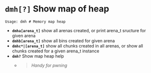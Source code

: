 <!-- TITLE: dmh -->

#  **`dmh[?]`** Show map of heap


```text
Usage: dmh # Memory map heap
```


- **`dmha[arena_t]`** show all arenas created, or print arena_t sructure for given arena
- **`dmhb[arena_t]`** show all bins created for given arena
- **`dmhc*|[arena_t]`** show all chunks created in all arenas, or show all chunks created for a given arena_t instance
- **`dmh?`** Show map heap help
  - > _Handy for pwning_